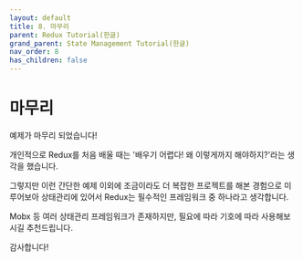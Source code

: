 ```yaml
---
layout: default
title: 8. 마무리
parent: Redux Tutorial(한글)
grand_parent: State Management Tutorial(한글)
nav_order: 8
has_children: false
---
```


# 마무리
예제가 마무리 되었습니다!

개인적으로 Redux를 처음 배울 때는 '배우기 어렵다! 왜 이렇게까지 해야하지?'라는 생각을 했습니다. 

그렇지만 이런 간단한 예제 이외에 조금이라도 더 복잡한 프로젝트를 해본 경험으로 미루어보아 상태관리에 있어서 Redux는 필수적인 프레임워크 중 하나라고 생각합니다. 

Mobx 등 여러 상태관리 프레임워크가 존재하지만, 필요에 따라 기호에 따라 사용해보시길 추천드립니다.

감사합니다!

    
